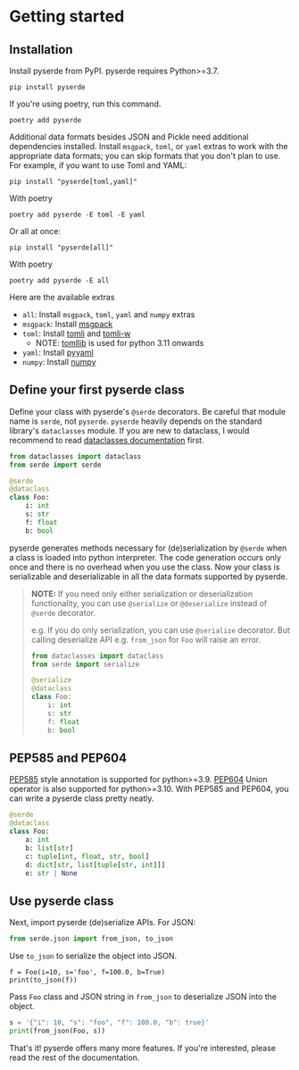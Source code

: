 # Getting started

## Installation

Install pyserde from PyPI. pyserde requires Python>=3.7.

```
pip install pyserde
```

If you're using poetry, run this command.
```
poetry add pyserde
```

Additional data formats besides JSON and Pickle need additional dependencies installed. Install `msgpack`, `toml`, or `yaml` extras to work with the appropriate data formats; you can skip formats that you don't plan to use. For example, if you want to use Toml and YAML:

```
pip install "pyserde[toml,yaml]"
```

With poetry
```
poetry add pyserde -E toml -E yaml
```

Or all at once:

```
pip install "pyserde[all]"
```

With poetry
```
poetry add pyserde -E all
```

Here are the available extras
* `all`: Install `msgpack`, `toml`, `yaml` and `numpy` extras
* `msgpack`: Install [msgpack](https://github.com/msgpack/msgpack-python)
* `toml`: Install [tomli](https://github.com/hukkin/tomli) and [tomli-w](https://github.com/hukkin/tomli-w)
	* NOTE: [tomllib](https://docs.python.org/3/library/tomllib.html) is used for python 3.11 onwards
* `yaml`: Install [pyyaml](https://github.com/yaml/pyyaml)
* `numpy`: Install [numpy](https://github.com/numpy/numpy)

## Define your first pyserde class

Define your class with pyserde's `@serde` decorators. Be careful that module name is `serde`, not `pyserde`. `pyserde` heavily depends on the standard library's `dataclasses` module. If you are new to dataclass, I would recommend to read [dataclasses documentation](https://docs.python.org/3/library/dataclasses.html) first.

```python
from dataclasses import dataclass
from serde import serde

@serde
@dataclass
class Foo:
    i: int
    s: str
    f: float
    b: bool
```

pyserde generates methods necessary for (de)serialization by `@serde` when a class is loaded into python interpreter. The code generation occurs only once and there is no overhead when you use the class. Now your class is serializable and deserializable in all the data formats supported by pyserde.

> **NOTE:** If you need only either serialization or deserialization functionality, you can use `@serialize` or `@deserialize` instead of `@serde` decorator.
>
> e.g. If you do only serialization, you can use `@serialize` decorator. But calling deserialize API e.g. `from_json` for `Foo` will raise an error.
> ```python
> from dataclasses import dataclass
> from serde import serialize
>
> @serialize
> @dataclass
> class Foo:
>     i: int
>     s: str
>     f: float
>     b: bool
> ```

## PEP585 and PEP604

[PEP585](https://www.python.org/dev/peps/pep-0585/) style annotation is supported for python>=3.9. [PEP604](https://www.python.org/dev/peps/pep-0604/) Union operator is also supported for python>=3.10. With PEP585 and PEP604, you can write a pyserde class pretty neatly.
```python
@serde
@dataclass
class Foo:
    a: int
    b: list[str]
    c: tuple[int, float, str, bool]
    d: dict[str, list[tuple[str, int]]]
    e: str | None
```

## Use pyserde class

Next, import pyserde (de)serialize APIs. For JSON:

```python
from serde.json import from_json, to_json
```

Use `to_json` to serialize the object into JSON.
```
f = Foo(i=10, s='foo', f=100.0, b=True)
print(to_json(f))
```

Pass `Foo` class and JSON string in `from_json` to deserialize JSON into the object.
```python
s = '{"i": 10, "s": "foo", "f": 100.0, "b": true}'
print(from_json(Foo, s))
```

That's it! pyserde offers many more features. If you're interested, please read the rest of the documentation.
